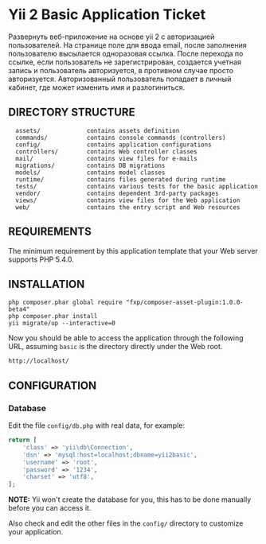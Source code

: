 Yii 2 Basic Application Ticket
================================

Развернуть веб-приложение на основе yii 2 с авторизацией пользователей.
На странице поле для ввода email, после заполнения пользователю высылается одноразовая ссылка.
После перехода по ссылке, если пользователь не зарегистрирован, создается учетная запись и
пользователь авторизуется, в противном случае просто авторизуется.
Авторизованный пользователь попадает в личный кабинет, где может изменить имя и разлогиниться.


DIRECTORY STRUCTURE
-------------------

      assets/             contains assets definition
      commands/           contains console commands (controllers)
      config/             contains application configurations
      controllers/        contains Web controller classes
      mail/               contains view files for e-mails
      migrations/         contains DB migrations
      models/             contains model classes
      runtime/            contains files generated during runtime
      tests/              contains various tests for the basic application
      vendor/             contains dependent 3rd-party packages
      views/              contains view files for the Web application
      web/                contains the entry script and Web resources


REQUIREMENTS
------------

The minimum requirement by this application template that your Web server supports PHP 5.4.0.


INSTALLATION
------------
~~~
php composer.phar global require "fxp/composer-asset-plugin:1.0.0-beta4"
php composer.phar install
yii migrate/up --interactive=0
~~~

Now you should be able to access the application through the following URL, assuming `basic` is the directory
directly under the Web root.

~~~
http://localhost/
~~~


CONFIGURATION
-------------

### Database

Edit the file `config/db.php` with real data, for example:

```php
return [
    'class' => 'yii\db\Connection',
    'dsn' => 'mysql:host=localhost;dbname=yii2basic',
    'username' => 'root',
    'password' => '1234',
    'charset' => 'utf8',
];
```

**NOTE:** Yii won't create the database for you, this has to be done manually before you can access it.

Also check and edit the other files in the `config/` directory to customize your application.
